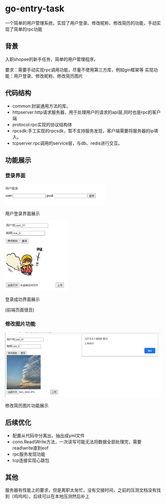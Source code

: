 # go-entry-task

一个简单的用户管理系统，实现了用户登录、修改昵称、修改简历的功能，手动实现了简单的rpc功能

## 背景
入职shopee的新手任务，简单的用户管理程序。

要求：需要手动实现rpc调用功能，尽量不使用第三方库，例如gin框架等
实现功能：用户登录、修改昵称、修改简历图片


## 代码结构
- common:封装通用方法的库。
- httpserver:http请求服务器，用于处理用户的请求的api层,同时也是rpc的客户端
- protocol:rpc实现的协议结构体
- rpcsdk:手工实现的rpcsdk，暂不支持服务发现，客户端需要将服务器的ip填入。
- tcpserver:rpc调用的service层，与db、redis进行交互。


## 功能展示

### 登录界面
<img src="./httpserver/picfile/用户登录界面.png" style="zoom:50%;" />

用户登录界面展示

<img src="./httpserver/picfile/登录成功界面.png" style="zoom:50%;" />

登录成功界面展示

(前端页面很丑)

### 修改图片功能

<img src="./httpserver/picfile/上传图片成功.png" style="zoom:50%;" />

修改简历图片功能展示


## 后续优化

- 配置从代码中分离出，抽出成yml文件
- conn.Read\Write方法，一次读写可能无法将数据全部处理完，需要read\write直到eof
- rpc服务发现功能
- tcp连接实现心跳包

## 其他

服务器有性能上的要求，但是离职太匆忙，没有交接时间，之前的压测文档没有找到（呜呜呜）。后续可以在本地压测然后补上

